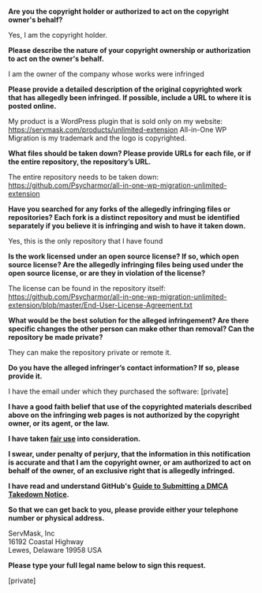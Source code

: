 **Are you the copyright holder or authorized to act on the copyright owner's behalf?**

Yes, I am the copyright holder.

**Please describe the nature of your copyright ownership or authorization to act on the owner's behalf.**

I am the owner of the company whose works were infringed

**Please provide a detailed description of the original copyrighted work that has allegedly been infringed. If possible, include a URL to where it is posted online.**

My product is a WordPress plugin that is sold only on my website: https://servmask.com/products/unlimited-extension
All-in-One WP Migration is my trademark and the logo is copyrighted.

**What files should be taken down? Please provide URLs for each file, or if the entire repository, the repository’s URL.**

The entire repository needs to be taken down: https://github.com/Psycharmor/all-in-one-wp-migration-unlimited-extension

**Have you searched for any forks of the allegedly infringing files or repositories? Each fork is a distinct repository and must be identified separately if you believe it is infringing and wish to have it taken down.**

Yes, this is the only repository that I have found

**Is the work licensed under an open source license? If so, which open source license? Are the allegedly infringing files being used under the open source license, or are they in violation of the license?**

The license can be found in the repository itself: https://github.com/Psycharmor/all-in-one-wp-migration-unlimited-extension/blob/master/End-User-License-Agreement.txt

**What would be the best solution for the alleged infringement? Are there specific changes the other person can make other than removal? Can the repository be made private?**

They can make the repository private or remote it.

**Do you have the alleged infringer’s contact information? If so, please provide it.**

I have the email under which they purchased the software: [private]  

**I have a good faith belief that use of the copyrighted materials described above on the infringing web pages is not authorized by the copyright owner, or its agent, or the law.**

**I have taken <a href="https://www.lumendatabase.org/topics/22">fair use</a> into consideration.**

**I swear, under penalty of perjury, that the information in this notification is accurate and that I am the copyright owner, or am authorized to act on behalf of the owner, of an exclusive right that is allegedly infringed.**

**I have read and understand GitHub's <a href="https://help.github.com/articles/guide-to-submitting-a-dmca-takedown-notice/">Guide to Submitting a DMCA Takedown Notice</a>.**

**So that we can get back to you, please provide either your telephone number or physical address.**

ServMask, Inc  
16192 Coastal Highway  
Lewes, Delaware 19958 USA  

**Please type your full legal name below to sign this request.**

[private]
